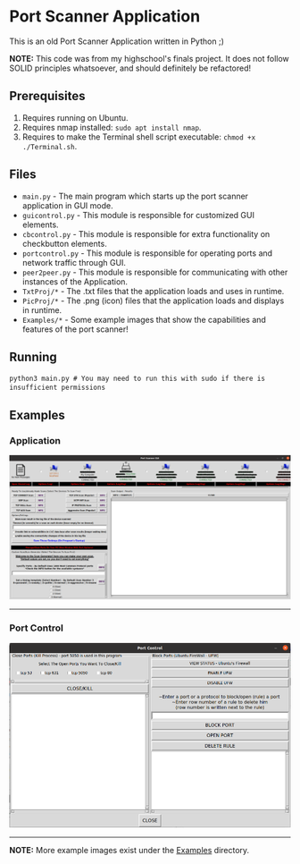 # Port Scanner Application

This is an old Port Scanner Application written in Python ;)

**__NOTE:__** This code was from my highschool's finals project. It does not follow SOLID principles whatsoever, 
              and should definitely be refactored!

## Prerequisites

1) Requires running on Ubuntu.
2) Requires nmap installed: `sudo apt install nmap`.
3) Requires to make the Terminal shell script executable: `chmod +x ./Terminal.sh`.


## Files

* `main.py` - The main program which starts up the port scanner application in GUI mode.
* `guicontrol.py` - This module is responsible for customized GUI elements.
* `cbcontrol.py` - This module is responsible for extra functionality on checkbutton elements.
* `portcontrol.py` - This module is responsible for operating ports and network traffic through GUI.
* `peer2peer.py` - This module is responsible for communicating with other instances of the Application.
* `TxtProj/*` - The .txt files that the application loads and uses in runtime.
* `PicProj/*` - The .png (icon) files that the application loads and displays in runtime.
* `Examples/*` - Some example images that show the capabilities and features of the port scanner!


## Running

```shell
python3 main.py # You may need to run this with sudo if there is insufficient permissions
```


## Examples

### Application

<img src="./Examples/app.png">

---

### Port Control

<img src="./Examples/port-control.png">

---

**__NOTE:__** More example images exist under the [Examples](Examples) directory.
